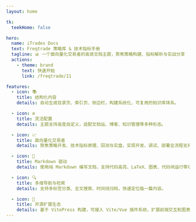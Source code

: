 ```yaml
---
layout: home

tk:
  teekHome: false

hero:
  name: iTrades Docs
  text: Freqtrade 策略库 & 技术指标手册
  tagline: 📊 一个面向量化交易者的高效文档主题，聚焦策略构建、指标解析与实战分享
  actions:
    - theme: brand
      text: 快速开始
      link: /freqtrade/11

features:
  - icon: 📚
    title: 结构化内容
    details: 自动生成目录页、索引页、侧边栏，构建系统化、可复用的知识库体系。

  - icon: ⚙️
    title: 灵活配置
    details: 主题支持高度自定义，适配文档站、博客、知识管理等多种形态。

  - icon: 📈
    title: 面向量化交易者
    details: 聚焦策略开发、技术指标原理、回测与实盘，实现开发、调试、部署全流程支持。

  - icon: 🧩
    title: Markdown 驱动
    details: 使用纯 Markdown 编写文档，支持代码高亮、LaTeX、图表、代码块运行等功能。

  - icon: 🔍
    title: 多维导航与检索
    details: 支持多标签分类、全文搜索、时间线归档，快速定位每一篇内容。

  - icon: 🚀
    title: 开源扩展生态
    details: 基于 VitePress 构建，可接入 Vite/Vue 插件系统，扩展前端交互和图表能力。
---
```

